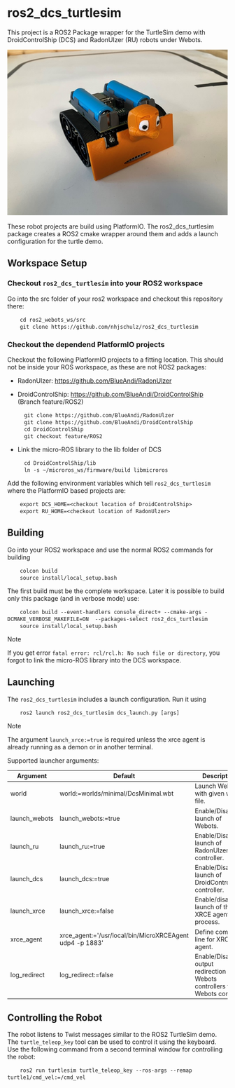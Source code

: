 # ros2_dcs_turtlesim
This project is a ROS2 Package wrapper for the TurtleSim demo with
DroidControlShip (DCS) and RadonUlzer (RU) robots under Webots.

![ZumoTurtle](ZumoTurtle.jpg)

These robot projects are build using PlatformIO. The ros2_dcs_turtlesim
package creates a ROS2 cmake wrapper around them and adds a launch
configuration for the turtle demo.

## Workspace Setup

### Checkout `ros2_dcs_turtlesim` into your ROS2 workspace

Go into the src folder of your ros2 workspace and checkout this
repository there:

        cd ros2_webots_ws/src
        git clone https://github.com/nhjschulz/ros2_dcs_turtlesim

### Checkout the dependend PlatformIO projects

Checkout the following PlatformIO projects to a fitting location.
This should not be inside your ROS workspace, as these are not ROS2 
packages:

* RadonUlzer: https://github.com/BlueAndi/RadonUlzer
* DroidControlShip: https://github.com/BlueAndi/DroidControlShip (Branch feature/ROS2)

    
        git clone https://github.com/BlueAndi/RadonUlzer
        git clone https://github.com/BlueAndi/DroidControlShip
        cd DroidControlShip
        git checkout feature/ROS2

* Link the micro-ROS library to the lib folder of DCS

        cd DroidControlShip/lib
        ln -s ~/microros_ws/firmware/build libmicroros

Add the following environment variables which tell `ros2_dcs_turtlesim`
where the PlatformIO based projects are:

        export DCS_HOME=<checkout location of DroidControlShip>
        export RU_HOME=<checkout location of RadonUlzer>

## Building 

Go into your ROS2 workspace and use the normal ROS2 commands for building

        colcon build
        source install/local_setup.bash

The first build must be the complete workspace. Later it is possible to
build only this package (and in verbose mode) use:

        colcon build --event-handlers console_direct+ --cmake-args -DCMAKE_VERBOSE_MAKEFILE=ON  --packages-select ros2_dcs_turtlesim
        source install/local_setup.bash

> [!NOTE]
> If you get error ```fatal error: rcl/rcl.h: No such file or directory```, you forgot to link the micro-ROS library into
> the DCS workspace.

## Launching

The `ros2_dcs_turtlesim` includes a launch configuration. Run it using

        ros2 launch ros2_dcs_turtlesim dcs_launch.py [args]

> [!NOTE]
> The argument ```launch_xrce:=true``` is required unless the xrce agent is already running as a demon or in another terminal.

Supported launcher arguments:

| Argument      | Default              | Description          |
|---------------|----------------------|----------------------|
|world|world:=worlds/minimal/DcsMinimal.wbt| Launch Webots with given world file.|
|launch_webots|launch_webots:=true| Enable/Disable launch of Webots.|
|launch_ru|launch_ru:=true| Enable/Disable launch of RadonUlzer controller.|
|launch_dcs|launch_dcs:=true| Enable/Disable launch of DroidControlShip controller.|
|launch_xrce|launch_xrce:=false| Enable/disable launch of the XRCE agent process.|
|xrce_agent|xrce_agent:='/usr/local/bin/MicroXRCEAgent udp4 -p 1883'|Define command line for XRCE agent.|
|log_redirect|log_redirect:=false| Enable/Disable output redirection of Webots controllers to Webots console.|

## Controlling the Robot

The robot listens to Twist messages similar to the ROS2 TurtleSim demo. The ```turtle_teleop_key``` tool can be used
to control it using the keyboard. Use the following command from a second terminal window for controlling the robot:

        ros2 run turtlesim turtle_teleop_key --ros-args --remap turtle1/cmd_vel:=/cmd_vel
